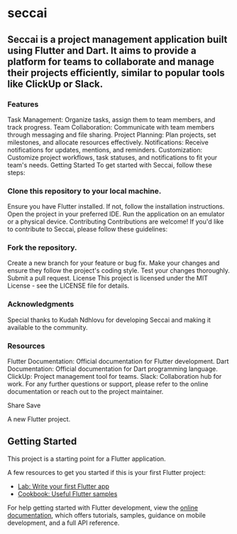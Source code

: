 # seccai

## Seccai is a project management application built using Flutter and Dart. It aims to provide a platform for teams to collaborate and manage their projects efficiently, similar to popular tools like ClickUp or Slack.

### Features
Task Management: Organize tasks, assign them to team members, and track progress.
Team Collaboration: Communicate with team members through messaging and file sharing.
Project Planning: Plan projects, set milestones, and allocate resources effectively.
Notifications: Receive notifications for updates, mentions, and reminders.
Customization: Customize project workflows, task statuses, and notifications to fit your team's needs.
Getting Started
To get started with Seccai, follow these steps:

### Clone this repository to your local machine.
Ensure you have Flutter installed. If not, follow the installation instructions.
Open the project in your preferred IDE.
Run the application on an emulator or a physical device.
Contributing
Contributions are welcome! If you'd like to contribute to Seccai, please follow these guidelines:

### Fork the repository.
Create a new branch for your feature or bug fix.
Make your changes and ensure they follow the project's coding style.
Test your changes thoroughly.
Submit a pull request.
License
This project is licensed under the MIT License - see the LICENSE file for details.

### Acknowledgments
Special thanks to Kudah Ndhlovu for developing Seccai and making it available to the community.

### Resources
Flutter Documentation: Official documentation for Flutter development.
Dart Documentation: Official documentation for Dart programming language.
ClickUp: Project management tool for teams.
Slack: Collaboration hub for work.
For any further questions or support, please refer to the online documentation or reach out to the project maintainer.


Share
Save


A new Flutter project.

## Getting Started

This project is a starting point for a Flutter application.

A few resources to get you started if this is your first Flutter project:

- [Lab: Write your first Flutter app](https://docs.flutter.dev/get-started/codelab)
- [Cookbook: Useful Flutter samples](https://docs.flutter.dev/cookbook)

For help getting started with Flutter development, view the
[online documentation](https://docs.flutter.dev/), which offers tutorials,
samples, guidance on mobile development, and a full API reference.
